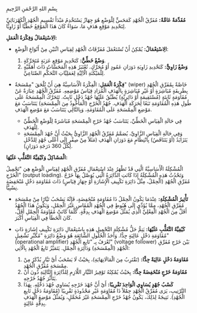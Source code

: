بِسْمِ اللهِ الرَّحْمَنِ الرَّحِيمِ

**مُقَدِّمَةٌ عَامَّةٌ:**
مُفَرِّقُ الْجُهْدِ كَمَحَسٍّ لِلْوَضْعِ هُوَ جِهَازٌ يَسْتَخْدِمُ مَبْدَأَ تَقْسِيمِ الْجُهْدِ الْكَهْرَبَائِيِّ لِتَحْدِيدِ مَوْقِعِ هَدَفٍ مَا، سَوَاءٌ كَانَ هَذَا الْمَوْقِعُ خَطِّيًّا أَوْ زَاوِيًّا.

**الِاسْتِعْمَالُ وَفِكْرَةُ الْعَمَلِ:**

*   **الِاسْتِعْمَالُ:**
    يُمْكِنُ أَنْ تُسْتَعْمَلَ مُفَرِّقَاتُ الْجُهْدِ لِقِيَاسِ اثْنَيْنِ مِنْ أَنْوَاعِ الْوَضْعِ:
    1.  **وَضْعٌ خَطِّيٌّ:** كَتَحْدِيدِ مَوْقِعِ عَرَبَةٍ مُتَحَرِّكَةٍ.
    2.  **وَضْعٌ زَاوِيٌّ:** كَتَحْدِيدِ زَاوِيَةِ دَوَرَانِ عَمُودٍ أَوْ مُحَرِّكٍ.
    تُعْتَبَرُ هَذِهِ الْمَحَسَّاتُ ذَاتَ أَهَمِّيَّةٍ لِلْمَيْكَنَةِ الْآلِيَّةِ لِعَمَلِيَّاتِ التَّحَكُّمِ الصِّنَاعِيِّ.

*   **فِكْرَةُ الْعَمَلِ:**
    الْفِكْرَةُ الْأَسَاسِيَّةُ هِيَ أَنْ تُلْحَقَ "مِمْسَحَةٌ" (wiper) خَاصَّةٌ بِمُفَرِّقِ الْجُهْدِ بِطَرِيقَةٍ مُبَاشِرَةٍ أَوْ غَيْرِ مُبَاشِرَةٍ بِالْهَدَفِ الْمُرَادِ قِيَاسُ مَوْضِعِهِ. مُفَرِّقُ الْجُهْدِ عِبَارَةٌ عَنْ مُقَاوَمَةٍ ثَابِتَةٍ (مُسْتَقِيمَةٍ أَوْ دَائِرِيَّةٍ) يُطَبَّقُ عَلَيْهَا جُهْدُ دَخْلٍ ثَابِتٌ. تَتَحَرَّكُ الْمِمْسَحَةُ عَلَى طُولِ هَذِهِ الْمُقَاوَمَةِ تَبَعًا لِحَرَكَةِ الْهَدَفِ.
    جُهْدُ الْخَرْجِ (الْمَأْخُوذُ مِنَ الْمِمْسَحَةِ) يَتَنَاسَبُ مَعَ مَوْضِعِ الْمِمْسَحَةِ عَلَى الْمُقَاوَمَةِ، وَبِالتَّالِي يَتَنَاسَبُ مَعَ مَوْضِعِ الْهَدَفِ.
    *   فِي حَالَةِ الْقِيَاسِ الْخَطِّيِّ، يَتَنَاسَبُ جُهْدُ خَرْجِ الْمِمْسَحَةِ مُبَاشَرَةً لِلْوَضْعِ الْخَطِّيِّ لِلْهَدَفِ.
    *   وَفِي حَالَةِ الْقِيَاسِ الزَّاوِيِّ، يُصَمَّمُ مُفَرِّقُ الْجُهْدِ الزَّاوِيُّ بِحَيْثُ أَنَّ جُهْدَ الْمِمْسَحَةِ يَتَزَايَدُ (أَوْ يَتَنَاقَصُ) بِانْتِظَامٍ مَعَ دَوَرَانِ الْهَدَفِ (مَثَلاً مِنْ صِفْرٍ إِلَى أَعْلَى جُهْدٍ لِلدَّخْلِ لِكُلِّ 360 دَرَجَةِ دَوَرَانٍ).

**الْمَشَاكِلُ وَكَيْفِيَّةُ التَّغَلُّبِ عَلَيْهَا:**

الْمُشْكِلَةُ الْأَسَاسِيَّةُ الَّتِي قَدْ تَظْهَرُ عِنْدَ اسْتِعْمَالِ مُفَرِّقِ الْجُهْدِ لِقِيَاسِ الْوَضْعِ هِيَ "تَحْمِيلُ الْخَرْجِ" (output loading). وَتَحْدُثُ هَذِهِ الْمُشْكِلَةُ إِذَا كَانَتِ الدَّائِرَةُ الَّتِي يُوَصَّلُ بِهَا خَرْجُ مُفَرِّقِ الْجُهْدِ (الْحِمْلُ، مِثْلُ دَائِرَةِ تَكْيِيفِ الْإِشَارَةِ أَوْ جِهَازِ قِيَاسٍ) ذَاتَ مُقَاوَمَةِ دَخْلٍ مُنْخَفِضَةٍ نِسْبِيًّا.

*   **تَأْثِيرُ الْمُشْكِلَةِ:**
    عِنْدَمَا يَكُونُ الْحِمْلُ ذَا مُقَاوَمَةٍ مُنْخَفِضَةٍ، فَإِنَّهُ يَسْحَبُ تَيَّارًا مِنْ مِمْسَحَةِ مُفَرِّقِ الْجُهْدِ، مِمَّا يُؤَدِّي إِلَى هُبُوطٍ فِي الْجُهْدِ الْمُقَاسِ عَبْرَ الْحِمْلِ، وَيَكُونُ هَذَا الْجُهْدُ أَقَلَّ مِنَ الْجُهْدِ الْفِعْلِيِّ الَّذِي يُمَثِّلُ مَوْضِعَ الْهَدَفِ بِدِقَّةٍ. كُلَّمَا كَانَتْ مُقَاوَمَةُ الْحِمْلِ أَقَلَّ، كَانَ الْخَطَأُ فِي الْقِيَاسِ أَكْبَرَ.

*   **كَيْفِيَّةُ التَّغَلُّبِ عَلَيْهَا:**
    يَتِمُّ حَلُّ مُشْكِلَةِ التَّحْمِيلِ هَذِهِ بِاسْتِعْمَالِ دَائِرَةِ تَكْيِيفِ إِشَارَةٍ ذَاتِ مُقَاوَمَةِ دَخْلٍ عَالِيَةٍ جِدًّا. وَأَحَدُ الْحُلُولِ الشَّائِعَةِ هُوَ وَضْعُ دَائِرَةِ "مُكَبِّرِ تَشْغِيلٍ" (operational amplifier) تُعْرَفُ بِـ "تَابِعِ الْجُهْدِ" (voltage follower) بَيْنَ خَرْجِ مُفَرِّقِ الْجُهْدِ (الْمِمْسَحَةِ) وَدَائِرَةِ الْحِمْلِ.
    يَتَمَيَّزُ تَابِعُ الْجُهْدِ بِالْآتِي:
    1.  **مُقَاوَمَةُ دَخْلٍ عَالِيَةٌ جِدًّا:** (تَقْتَرِبُ مِنَ الْمَالَانِهَايَةِ)، بِحَيْثُ لَا يَسْحَبُ أَيَّ تَيَّارٍ يُذْكَرُ مِنْ مِمْسَحَةِ مُفَرِّقِ الْجُهْدِ.
    2.  **مُقَاوَمَةُ خَرْجٍ مُنْخَفِضَةٌ جِدًّا:** بِحَيْثُ يُمْكِنُهُ تَوْفِيرُ التَّيَّارِ اللَّازِمِ لِلدَّائِرَةِ التَّالِيَةِ دُونَ أَنْ يَتَأَثَّرَ جُهْدُ خَرْجِهِ.
    3.  **كَسْبُ جُهْدٍ يُسَاوِي الْوَاحِدَ تَقْرِيبًا:** أَيْ أَنَّ جُهْدَ خَرْجِهِ يُسَاوِي جُهْدَ دَخْلِهِ.
    بِهَذَا التَّرْتِيبِ، يَرَى مُفَرِّقُ الْجُهْدِ حِمْلاً ذَا مُقَاوَمَةٍ غَيْرِ مَحْدُودَةٍ تَقْرِيبًا (مُقَاوَمَةُ دَخْلِ تَابِعِ الْجُهْدِ). نَتِيجَةً لِذَلِكَ، يَكُونُ جُهْدُ خَرْجِ الْمِمْسَحَةِ غَيْرَ مُحَمَّلٍ، وَيُمَثِّلُ مَوْضِعَ الْهَدَفِ بِدِقَّةٍ عَالِيَةٍ.